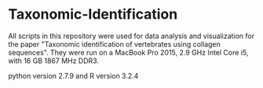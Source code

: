 # Taxonomic-Identification
All scripts in this repository were used for data analysis and visualization for the paper "Taxonomic identification of vertebrates using collagen sequences". They were run on a MacBook Pro 2015, 2.9 GHz Intel Core i5, with 16 GB 1867 MHz DDR3. 

python version 2.7.9 and R version 3.2.4
